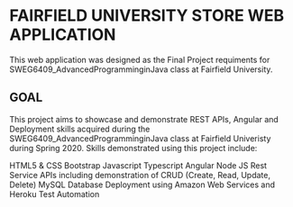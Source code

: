 # FAIRFIELD UNIVERSITY STORE WEB APPLICATION
This web application was designed as the Final Project requiments for SWEG6409_AdvancedProgramminginJava class at Fairfield University.

## GOAL
This project aims to showcase and demonstrate REST APIs, Angular and Deployment skills acquired during the SWEG6409_AdvancedProgramminginJava class at Fairfield Univeristy during Spring 2020. Skills demonstrated using this project include:

HTML5 & CSS 
Bootstrap
Javascript
Typescript
Angular 
Node JS
Rest Service APIs including demonstration of CRUD (Create, Read, Update, Delete)
MySQL Database
Deployment using Amazon Web Services and Heroku
Test Automation



